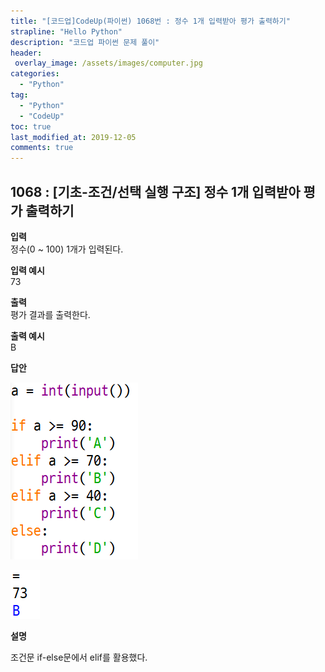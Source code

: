 ```yaml
---
title: "[코드업]CodeUp(파이썬) 1068번 : 정수 1개 입력받아 평가 출력하기"
strapline: "Hello Python"
description: "코드업 파이썬 문제 풀이"
header:
 overlay_image: /assets/images/computer.jpg
categories:
  - "Python"
tag:
  - "Python"
  - "CodeUp"
toc: true
last_modified_at: 2019-12-05
comments: true
---
```


## 1068 : [기초-조건/선택 실행 구조] 정수 1개 입력받아 평가 출력하기


**입력**<br>
정수(0 ~ 100) 1개가 입력된다.

**입력 예시**<br>
73

**출력**<br>
평가 결과를 출력한다.


**출력 예시**<br>
B


**답안**<br>

![a1068](/assets/images/1068-1.jpg)<br>

![a1068](/assets/images/1068-2.jpg)


**설명**

조건문 if-else문에서 elif를 활용했다. 